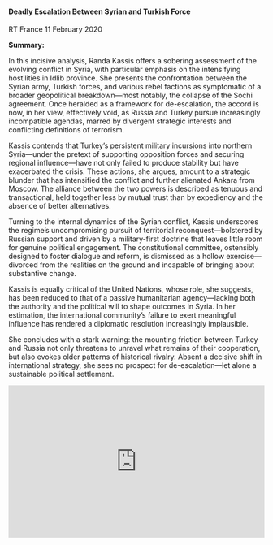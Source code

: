 <h4>Deadly Escalation Between Syrian and Turkish Force</h4>

RT France
11 February 2020

<b>Summary:</b>

In this incisive analysis, Randa Kassis offers a sobering assessment of the evolving conflict in Syria, with particular emphasis on the intensifying hostilities in Idlib province. She presents the confrontation between the Syrian army, Turkish forces, and various rebel factions as symptomatic of a broader geopolitical breakdown—most notably, the collapse of the Sochi agreement. Once heralded as a framework for de-escalation, the accord is now, in her view, effectively void, as Russia and Turkey pursue increasingly incompatible agendas, marred by divergent strategic interests and conflicting definitions of terrorism.

Kassis contends that Turkey’s persistent military incursions into northern Syria—under the pretext of supporting opposition forces and securing regional influence—have not only failed to produce stability but have exacerbated the crisis. These actions, she argues, amount to a strategic blunder that has intensified the conflict and further alienated Ankara from Moscow. The alliance between the two powers is described as tenuous and transactional, held together less by mutual trust than by expediency and the absence of better alternatives.

Turning to the internal dynamics of the Syrian conflict, Kassis underscores the regime’s uncompromising pursuit of territorial reconquest—bolstered by Russian support and driven by a military-first doctrine that leaves little room for genuine political engagement. The constitutional committee, ostensibly designed to foster dialogue and reform, is dismissed as a hollow exercise—divorced from the realities on the ground and incapable of bringing about substantive change.

Kassis is equally critical of the United Nations, whose role, she suggests, has been reduced to that of a passive humanitarian agency—lacking both the authority and the political will to shape outcomes in Syria. In her estimation, the international community’s failure to exert meaningful influence has rendered a diplomatic resolution increasingly implausible.

She concludes with a stark warning: the mounting friction between Turkey and Russia not only threatens to unravel what remains of their cooperation, but also evokes older patterns of historical rivalry. Absent a decisive shift in international strategy, she sees no prospect for de-escalation—let alone a sustainable political settlement.

<p></p>
<center>
<div style="display: flex; justify-content: center; position:relative;width: 100%;height: 300px;"><iframe
    src="https://iframe.mediadelivery.net/embed/460223/e537cdf8-fc5c-48c0-a72a-fab5b4b8c3ee?autoplay=false&loop=false&muted=false&preload=true&responsive=true"
    loading="lazy" style="border:0;height:100%;width: 520px;"
    allow="accelerometer;gyroscope;autoplay;encrypted-media;picture-in-picture;" allowfullscreen="true"></iframe>
</div>
</center>  
<p></p>
